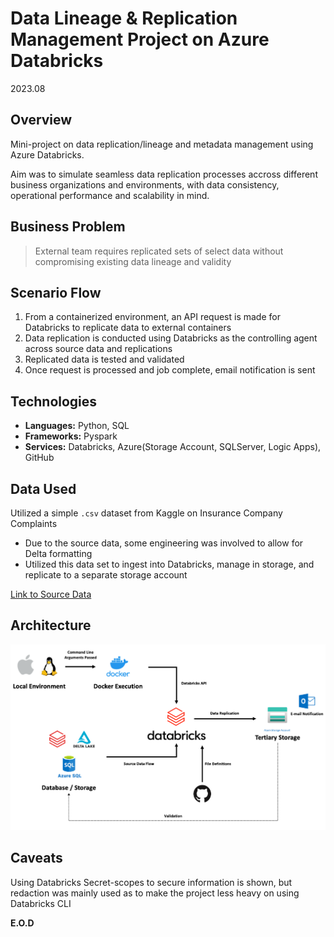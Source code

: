 # Data Lineage & Replication Management Project on Azure Databricks

2023.08 

## Overview
Mini-project on data replication/lineage and metadata management using Azure Databricks.

Aim was to simulate seamless data replication processes accross different business organizations and environments, 
with data consistency, operational performance and scalability in mind.

## Business Problem
> External team requires replicated sets of select data without compromising existing data lineage and validity

## Scenario Flow 
1. From a containerized environment, an API request is made for Databricks to replicate data to external containers
2. Data replication is conducted using Databricks as the controlling agent across source data and replications
3. Replicated data is tested and validated
4. Once request is processed and job complete, email notification is sent

## Technologies
- **Languages:** Python, SQL 
- **Frameworks:** Pyspark
- **Services:** Databricks, Azure(Storage Account, SQLServer, Logic Apps), GitHub

## Data Used
Utilized a simple `.csv` dataset from Kaggle on Insurance Company Complaints
- Due to the source data, some engineering was involved to allow for Delta formatting
- Utilized this data set to ingest into Databricks, manage in storage, and replicate to a separate storage account

[Link to Source Data](https://www.kaggle.com/datasets/adelanseur/insurance-company-complaints)

## Architecture
![Architecture Overview](images/architecture.png)

## Caveats
Using Databricks Secret-scopes to secure information is shown,
but redaction was mainly used as to make the project less heavy on using Databricks CLI

**E.O.D**
